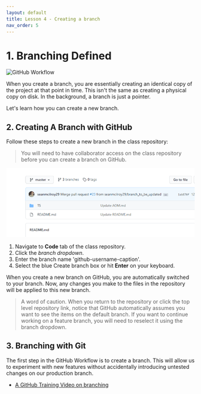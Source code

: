 ```yaml
---
layout: default
title: Lesson 4 - Creating a branch
nav_order: 5
---
```


<!-- Edit the content below for the workshop in question. Once you're ready to publish, remove the comment characters e.g. "<!--" at the start and end -->

# 1. Branching Defined
![GitHub Workflow](./docs/img/github-workflow.png)

When you create a branch, you are essentially creating an identical copy of the project at that point in time. This isn't the same as creating a physical copy on disk. In the background, a branch is just a pointer.

Let's learn how you can create a new branch.

## 2. Creating A Branch with GitHub

Follow these steps to create a new branch in the class repository:

> You will need to have collaborator access on the class repository before you can create a branch on GitHub.

![Creating a Branch](./docs/gifs/create_branch.gif)

1. Navigate to **Code** tab of the class repository.
1. Click the *branch dropdown*.
1. Enter the branch name 'github-username-caption'.
1. Select the blue Create branch box or hit **Enter** on your keyboard.

When you create a new branch on GitHub, you are automatically switched to your branch. Now, any changes you make to the files in the repository will be applied to this new branch.

> A word of caution. When you return to the repository or click the top level repository link, notice that GitHub automatically assumes you want to see the items on the default branch. If you want to continue working on a feature branch, you will need to reselect it using the branch dropdown.

## 3. Branching with Git

The first step in the GitHub Workflow is to create a branch. This will allow us to experiment with new features without accidentally introducing untested changes on our production branch.
 - [A GitHub Training Video on branching](https://youtu.be/H5GJfcp3p4Q) 

<!--

## Workshop recording

<iframe height="480" width="853" allowfullscreen frameborder=0 src="https://echo360.ca/media/4378b2ec-7d0c-4632-a1e4-5a8076a494da/public?autoplay=false&automute=false"></iframe>

View the original [here](https://echo360.ca/media/4378b2ec-7d0c-4632-a1e4-5a8076a494da/public).


## Workshop slides

<div style="position:relative;padding-top:66.25%;">
<iframe src="//docs.google.com/viewer?url=https://github.com/scds/intro-tableau/raw/main/assets/docs/tableau_20201118.pdf?dl=0&hl=en_US&embedded=true" class="gde-frame" style="position:absolute;top:0;left:0;width:100%;height:100%;border:none;" scrolling="no"></iframe>
</div>
[Download as a PDF](https://github.com/scds/intro-tableau/raw/main/assets/docs/tableau_20201118.pdf)
<br>

## Worksheets
**Coming soon!**

-->
